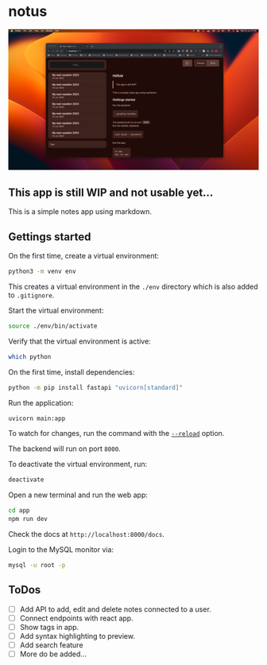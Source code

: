 # notus

![notus app preview](./notus-screenshot.png)

## This app is still WIP and not usable yet…

This is a simple notes app using markdown.

## Gettings started

On the first time, create a virtual environment:

```sh
python3 -m venv env
```

This creates a virtual environment in the `./env` directory which is also added to `.gitignore`.

Start the virtual environment:

```sh
source ./env/bin/activate
```

Verify that the virtual environment is active:

```sh
which python
```

On the first time, install dependencies:

```sh
python -m pip install fastapi "uvicorn[standard]"
```

Run the application:

```sh
uvicorn main:app
```

To watch for changes, run the command with the [`--reload`](https://sqlmodel.tiangolo.com/tutorial/fastapi/simple-hero-api/#uvicorn-reload) option.

The backend will run on port `8000`.

To deactivate the virtual environment, run:

```sh
deactivate
```

Open a new terminal and run the web app:

```sh
cd app
npm run dev
```

Check the docs at `http://localhost:8000/docs`.

Login to the MySQL monitor via:

```sh
mysql -u root -p
```

## ToDos

- [ ] Add API to add, edit and delete notes connected to a user.
- [ ] Connect endpoints with react app.
- [ ] Show tags in app.
- [ ] Add syntax highlighting to preview.
- [ ] Add search feature
- [ ] More do be added…
